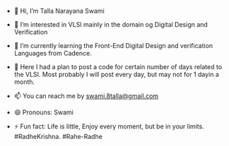 - 👋 Hi, I’m Talla Narayana Swami
- 👀 I’m interested in VLSI mainly in the domain og Digital Design and Verification
- 🌱 I’m currently learning the Front-End Digital Design and verification Languages from Cadence.
- 💞️ Here I had a plan to post a code for certain number of days related to the VLSI.
   Most probably I will post every day, but may not for 1 dayin a month.

- 📫 You can reach me by swami.8talla@gmail.com
- 😄 Pronouns: Swami
- ⚡ Fun fact: Life is little, Enjoy every moment, but be in your limits.
      #RadheKrishna.   #Rahe-Radhe
<!---
t-swami/t-swami is a ✨ special ✨ repository because its `README.md` (this file) appears on your GitHub profile.
You can click the Preview link to take a look at your changes.
--->
